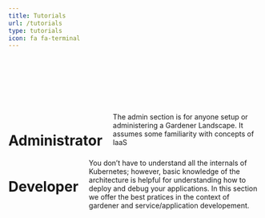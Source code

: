 ```yaml
---
title: Tutorials
url: /tutorials
type: tutorials
icon: fa fa-terminal
---
```

<div class="hero">
    <div class="container reveal-fast" style="visibility:hidden">
        <h1>Initial Consideration</h1>
        <div class="preamble reveal-slow">
            There is a big difference between installing Kubernetes and using Kubernetes as a developer
        </div>
    </div>
</div>
<div id="using-gardener">
    <div class="padding">
    </div>
    <div class="container">
      <div class="row">
        <div class="six columns role-button" onclick="document.location='./operator'">
            <h1>Administrator</h1>
            <div class="description">
            The admin section is for anyone setup or administering a 
            Gardener Landscape. It assumes some familiarity with concepts of IaaS
            </div>
        </div>
        <div class="six columns role-button" onclick="document.location='./app-developer/topic'">
              <h1>Developer</h1>
              <div class="description">
              You don’t have to understand all the internals of Kubernetes; however, basic knowledge of the architecture 
              is helpful for understanding how to deploy and debug your applications. In this section we 
              offer the best pratices in the context of gardener and service/application developement.
              </div>
        </div>
      </div>
    </div>
</div>